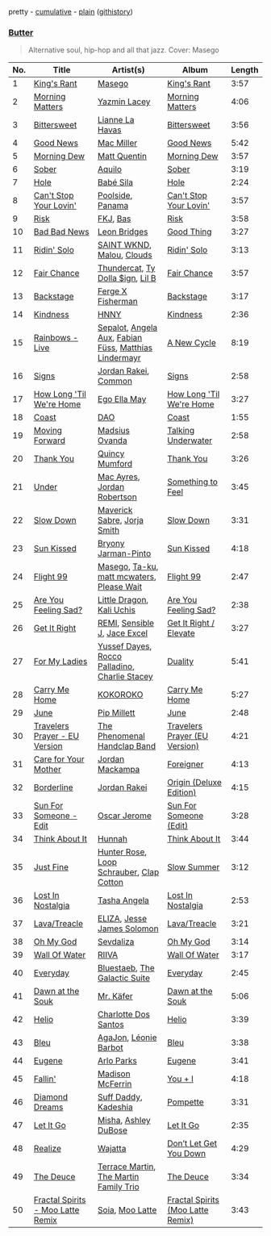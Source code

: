 pretty - [cumulative](https://github.com/mackorone/spotify-playlist-archive/blob/master/playlists/cumulative/Butter.md) - [plain](https://github.com/mackorone/spotify-playlist-archive/blob/master/playlists/plain/37i9dQZF1DWVzZlRWgqAGH) ([githistory](https://github.githistory.xyz/mackorone/spotify-playlist-archive/blob/master/playlists/plain/37i9dQZF1DWVzZlRWgqAGH))

### [Butter](https://open.spotify.com/playlist/37i9dQZF1DWVzZlRWgqAGH)

> Alternative soul, hip-hop and all that jazz. Cover: Masego

| No. | Title | Artist(s) | Album | Length |
|---|---|---|---|---|
| 1 | [King's Rant](https://open.spotify.com/track/0BPlV0Mu5rExjWcq9MxUaN) | [Masego](https://open.spotify.com/artist/3ycxRkcZ67ALN3GQJ57Vig) | [King's Rant](https://open.spotify.com/album/1zVaLG9dUc4DqRlWXNHGwN) | 3:57 |
| 2 | [Morning Matters](https://open.spotify.com/track/4hNgMLdda6VpNHUKdgmRMU) | [Yazmin Lacey](https://open.spotify.com/artist/2datC2OML2YxykP6vnDRmg) | [Morning Matters](https://open.spotify.com/album/5ipQzmfPyMJgG1zLF4NrBk) | 4:06 |
| 3 | [Bittersweet](https://open.spotify.com/track/03Qlgtvz9ux6lmzlv40BEZ) | [Lianne La Havas](https://open.spotify.com/artist/2RP4pPHTXlQpDnO9LvR7Yt) | [Bittersweet](https://open.spotify.com/album/7iJOysKUXYwx78G17DT3sh) | 3:56 |
| 4 | [Good News](https://open.spotify.com/track/3ClBKQkKoaUQ6UOhe2xlJK) | [Mac Miller](https://open.spotify.com/artist/4LLpKhyESsyAXpc4laK94U) | [Good News](https://open.spotify.com/album/4CCaoRnCugI6RsHHBKiMLs) | 5:42 |
| 5 | [Morning Dew](https://open.spotify.com/track/32gaGfRgDMrMtcpCqF078U) | [Matt Quentin](https://open.spotify.com/artist/23cC3RI0hgD5sWmXKPAJuG) | [Morning Dew](https://open.spotify.com/album/5mORcyeS8dLdJA7jRjx2Pn) | 3:57 |
| 6 | [Sober](https://open.spotify.com/track/2lQv5l2Bmf7hYyYwjNe2lC) | [Aquilo](https://open.spotify.com/artist/26GHRG8x1F4AzbCKzUaIbw) | [Sober](https://open.spotify.com/album/7qM4xyGyZdO6K2r2k7Lz7V) | 3:19 |
| 7 | [Hole](https://open.spotify.com/track/3lx0MBgluXRswzz0r0BsXW) | [Babé Sila](https://open.spotify.com/artist/1aFdFoqPMVFCNCGl5Y2p8v) | [Hole](https://open.spotify.com/album/6X0wyI4bS2lqjbtByvioBy) | 2:24 |
| 8 | [Can't Stop Your Lovin'](https://open.spotify.com/track/5P1eorfAD2voGnX7ZbuvFz) | [Poolside](https://open.spotify.com/artist/5szdY7KaSi7epwyffrbV8c), [Panama](https://open.spotify.com/artist/3W9UldYu0xJcaOAw2SUTDI) | [Can't Stop Your Lovin'](https://open.spotify.com/album/4wk1q3SvmE08InkoJKodlW) | 3:57 |
| 9 | [Risk](https://open.spotify.com/track/301KtHr9nGzK5R5IyNVuBu) | [FKJ](https://open.spotify.com/artist/2FwDTncULUnmANIh7qKa5z), [Bas](https://open.spotify.com/artist/70gP6Ry4Uo0Yx6uzPIdaiJ) | [Risk](https://open.spotify.com/album/05Xcd8e0kQAcHPcSwgzsfu) | 3:58 |
| 10 | [Bad Bad News](https://open.spotify.com/track/7FxzgizJRGTQ3fxUqfvljg) | [Leon Bridges](https://open.spotify.com/artist/3qnGvpP8Yth1AqSBMqON5x) | [Good Thing](https://open.spotify.com/album/7J9fifadXb0PPSBWXctbi8) | 3:27 |
| 11 | [Ridin' Solo](https://open.spotify.com/track/1wzOaJ3ICS87UuHjk4iSqb) | [SAINT WKND](https://open.spotify.com/artist/4vO1cl2ndGrUPSl6IYTHs6), [Malou](https://open.spotify.com/artist/5mU7ohKXRejACFS8eZIixp), [Clouds](https://open.spotify.com/artist/7GoezkmSozH5c9wMBV3iGo) | [Ridin' Solo](https://open.spotify.com/album/3AxrUASYwb8XeYorzpWzUQ) | 3:13 |
| 12 | [Fair Chance](https://open.spotify.com/track/7iTzI1VrcYwgLJ8grjn99T) | [Thundercat](https://open.spotify.com/artist/4frXpPxQQZwbCu3eTGnZEw), [Ty Dolla $ign](https://open.spotify.com/artist/7c0XG5cIJTrrAgEC3ULPiq), [Lil B](https://open.spotify.com/artist/4bbjivSh1oG4NOc7uYHfw5) | [Fair Chance](https://open.spotify.com/album/77f24Q9GaFt5QfPxo9UxD6) | 3:57 |
| 13 | [Backstage](https://open.spotify.com/track/183ptuK1AqYiILOtiqCe67) | [Ferge X Fisherman](https://open.spotify.com/artist/0fNCdYRIRFern2T46bEVDV) | [Backstage](https://open.spotify.com/album/1CzbMOxcqlFT8oXed61fxS) | 3:17 |
| 14 | [Kindness](https://open.spotify.com/track/7mY3gSbmqBfMqKv0cCyXJl) | [HNNY](https://open.spotify.com/artist/6Yae9Ia1nq6JLLojBzwN1r) | [Kindness](https://open.spotify.com/album/3tZgm1ojrqV5akitFntyTV) | 2:36 |
| 15 | [Rainbows - Live](https://open.spotify.com/track/3h0cWnXZgflrcDuNhYgzi5) | [Sepalot](https://open.spotify.com/artist/3sZWrl2jYnPP1vw9cIqDZV), [Angela Aux](https://open.spotify.com/artist/49amwW3An2eDASwY6tpuvV), [Fabian Füss](https://open.spotify.com/artist/7xunWxZLI0CMIUEsqg5EOb), [Matthias Lindermayr](https://open.spotify.com/artist/5bfKMWNpRfMCx9TOMYYUyz) | [A New Cycle](https://open.spotify.com/album/1Afzu9NKEeQr1tNb0FZ7Yr) | 8:19 |
| 16 | [Signs](https://open.spotify.com/track/6b4QDa2UGHChUxiLZ1BAls) | [Jordan Rakei](https://open.spotify.com/artist/24icoQNJSEWNu3XvqKBR68), [Common](https://open.spotify.com/artist/2GHclqNVjqGuiE5mA7BEoc) | [Signs](https://open.spotify.com/album/6x9XKenTUnVr6LpZxmNurj) | 2:58 |
| 17 | [How Long 'Til We're Home](https://open.spotify.com/track/6aIm3WCzmTK9ggYOQ0ILj1) | [Ego Ella May](https://open.spotify.com/artist/7ANeFdhioipksT9lqg0Ay6) | [How Long 'Til We're Home](https://open.spotify.com/album/4KD0Idum3IkaoLUo92SIbt) | 3:27 |
| 18 | [Coast](https://open.spotify.com/track/3ho7ODJyClN4tEaVpzb5cc) | [DAO](https://open.spotify.com/artist/0vO0wjb2c1Bkyj9zffz2m9) | [Coast](https://open.spotify.com/album/7JZwigoK6bVgnlUMwzzq0D) | 1:55 |
| 19 | [Moving Forward](https://open.spotify.com/track/0awxfMcESmYucafK7d6CjL) | [Madsius Ovanda](https://open.spotify.com/artist/0koqqJSNJvFB0qooO7q11J) | [Talking Underwater](https://open.spotify.com/album/0NtpFQ7fru7LqjZERGyRpN) | 2:58 |
| 20 | [Thank You](https://open.spotify.com/track/7hiOhyoRgB7ycVsiNz2ipM) | [Quincy Mumford](https://open.spotify.com/artist/5SuvllnauIOmQexrVDf3yZ) | [Thank You](https://open.spotify.com/album/6KOSeG4bi6XumFRVh2tHwi) | 3:26 |
| 21 | [Under](https://open.spotify.com/track/0PZRlp2wrQDausamlangtw) | [Mac Ayres](https://open.spotify.com/artist/0fTav4sBLmYOAzKuJw0grL), [Jordan Robertson](https://open.spotify.com/artist/72tEiyi2FPdbsbJEoXUgbc) | [Something to Feel](https://open.spotify.com/album/02dq5KH5htRQNedTyplLu8) | 3:45 |
| 22 | [Slow Down](https://open.spotify.com/track/0AqMAXSzkIRMV0alAddJK8) | [Maverick Sabre](https://open.spotify.com/artist/0ukgrNYk51TkMQr0f2Br4Q), [Jorja Smith](https://open.spotify.com/artist/1CoZyIx7UvdxT5c8UkMzHd) | [Slow Down](https://open.spotify.com/album/7CxbZH0zXsRFsGZJpvWdWT) | 3:31 |
| 23 | [Sun Kissed](https://open.spotify.com/track/1eJHVaXgUOpwvJfnCJsIg1) | [Bryony Jarman-Pinto](https://open.spotify.com/artist/4qGRPAtF4Dnuy1pZEH8Pgv) | [Sun Kissed](https://open.spotify.com/album/3yQ3X9AtNYneOaqnPlTmsQ) | 4:18 |
| 24 | [Flight 99](https://open.spotify.com/track/5z2XleKRbvbiytGucM5v2D) | [Masego](https://open.spotify.com/artist/3ycxRkcZ67ALN3GQJ57Vig), [Ta-ku](https://open.spotify.com/artist/13Kd75NSHSp9lB4CaqPMOV), [matt mcwaters](https://open.spotify.com/artist/3jUCC3z6XfyxBbGir9OcHK), [Please Wait](https://open.spotify.com/artist/2f70Y2dW98FPfkO61AGa2E) | [Flight 99](https://open.spotify.com/album/45IpQ6F0GYcas0yFGMzvac) | 2:47 |
| 25 | [Are You Feeling Sad?](https://open.spotify.com/track/6iTHsvN6Mi2xaQ0igLNvTD) | [Little Dragon](https://open.spotify.com/artist/6Tyzp9KzpiZ04DABQoedps), [Kali Uchis](https://open.spotify.com/artist/1U1el3k54VvEUzo3ybLPlM) | [Are You Feeling Sad?](https://open.spotify.com/album/5wTdvOpWCOokNlDRQDyLSm) | 2:38 |
| 26 | [Get It Right](https://open.spotify.com/track/1u7WUgn5x2NySXESi7aLQX) | [REMI](https://open.spotify.com/artist/5t69dnux4K2vcJO4VjS39q), [Sensible J](https://open.spotify.com/artist/1UdDg4tjgYWO4MHzvrgT2U), [Jace Excel](https://open.spotify.com/artist/1gAYH9PG8fBf9Lmec2kywO) | [Get It Right / Elevate](https://open.spotify.com/album/5tiNRaFSzq2FreVcRJCWjC) | 3:27 |
| 27 | [For My Ladies](https://open.spotify.com/track/7jPNoWAyDdfnzU3mUBI0HI) | [Yussef Dayes](https://open.spotify.com/artist/2rspptKP0lPBdlJJAJHqht), [Rocco Palladino](https://open.spotify.com/artist/3gTKlamoFhZeUOFykWBouS), [Charlie Stacey](https://open.spotify.com/artist/3Uw7i8bbD7k8eOD5SIqn9g) | [Duality](https://open.spotify.com/album/2MuFOcI1ife385ZHck1iIw) | 5:41 |
| 28 | [Carry Me Home](https://open.spotify.com/track/3impbLGFvLfRkGrpJpBBX1) | [KOKOROKO](https://open.spotify.com/artist/3u9rbdcmA6CxjxOAkjaeFr) | [Carry Me Home](https://open.spotify.com/album/7fwo6lN8RS0xkttftMRHA6) | 5:27 |
| 29 | [June](https://open.spotify.com/track/1BVwzG4gamzvYVRljS1Z8n) | [Pip Millett](https://open.spotify.com/artist/1QfEfvB62EEl4upf2ANKkR) | [June](https://open.spotify.com/album/5A4MJXAGdqWx6Kn08hZxVI) | 2:48 |
| 30 | [Travelers Prayer - EU Version](https://open.spotify.com/track/4Yfy7Khf2NV6HgFWiuAWdo) | [The Phenomenal Handclap Band](https://open.spotify.com/artist/4S8UOAApPhwz9WcVOj13VO) | [Travelers Prayer (EU Version)](https://open.spotify.com/album/3glS4QJQB1qCsZn71vMCpH) | 4:21 |
| 31 | [Care for Your Mother](https://open.spotify.com/track/0eX41bBBkZ8Pl6v1KStWmm) | [Jordan Mackampa](https://open.spotify.com/artist/24WPEGLYPvEsmk4GSDFyST) | [Foreigner](https://open.spotify.com/album/6cd5Vc0UrVFjTARhdBWlm2) | 4:13 |
| 32 | [Borderline](https://open.spotify.com/track/5rcGQIrv6eUIyCBfWga363) | [Jordan Rakei](https://open.spotify.com/artist/24icoQNJSEWNu3XvqKBR68) | [Origin (Deluxe Edition)](https://open.spotify.com/album/6vlatUhYlcoUkMfNIvmtLE) | 4:15 |
| 33 | [Sun For Someone - Edit](https://open.spotify.com/track/40lKTMVBQJWWYCp1VCPFHW) | [Oscar Jerome](https://open.spotify.com/artist/39cDMNnxwjrKJE1dyt47jh) | [Sun For Someone (Edit)](https://open.spotify.com/album/4riAo11Vkc1aMH3xJ9Gr9h) | 3:28 |
| 34 | [Think About It](https://open.spotify.com/track/0LMipDo2uzFM6GbgPrZ5fF) | [Hunnah](https://open.spotify.com/artist/5ALJQTH4K9eghzib4UhiqV) | [Think About It](https://open.spotify.com/album/3wHRVSj5EXzmCftRt59FJQ) | 3:44 |
| 35 | [Just Fine](https://open.spotify.com/track/5nkLtcmInBvzPZCsHKmWJn) | [Hunter Rose](https://open.spotify.com/artist/2G6bNldbTZU1viUkX5Myuq), [Loop Schrauber](https://open.spotify.com/artist/03q0QEJ2aWKMa5NlOfQX32), [Clap Cotton](https://open.spotify.com/artist/1ruRdyWeMcnliO3CPJ2gtA) | [Slow Summer](https://open.spotify.com/album/3PCSI1vcMZ4av5S2Uwjeli) | 3:12 |
| 36 | [Lost In Nostalgia](https://open.spotify.com/track/5rmXP6ylbfTGpl8Gc7hTcX) | [Tasha Angela](https://open.spotify.com/artist/55icKM7WkjXWnyfvCTlqbk) | [Lost In Nostalgia](https://open.spotify.com/album/1SMsTa34Ztmle8iqh2fnJU) | 2:53 |
| 37 | [Lava/Treacle](https://open.spotify.com/track/3U8dhK8wiVtsdmj7jwUJlB) | [ELIZA](https://open.spotify.com/artist/0PgYKqH7ohfAm9LFgWjpl8), [Jesse James Solomon](https://open.spotify.com/artist/6QNL63YF6rLawrWWhrrhYI) | [Lava/Treacle](https://open.spotify.com/album/56BXeYf8Xp3zxKSuQmbOet) | 3:21 |
| 38 | [Oh My God](https://open.spotify.com/track/0UB94ZGWfTKiC0jvihgnc4) | [Sevdaliza](https://open.spotify.com/artist/5MraexJKZDrQYzS98kNwie) | [Oh My God](https://open.spotify.com/album/3elA2Wn9aykp0bp728nm62) | 3:14 |
| 39 | [Wall Of Water](https://open.spotify.com/track/0otEP0nEAf97IjzIr7BUDc) | [RIIVA](https://open.spotify.com/artist/77uqQoezJs1O18E7TYk00J) | [Wall Of Water](https://open.spotify.com/album/7zNZmWrly0XcJkmqqCbi8C) | 3:17 |
| 40 | [Everyday](https://open.spotify.com/track/3L5ydrxydNmocXTe2b6vqN) | [Bluestaeb](https://open.spotify.com/artist/67pW04a6jpdQR2yWqjcfxs), [The Galactic Suite](https://open.spotify.com/artist/1OwOSAbhITEJVsbOM5MZBB) | [Everyday](https://open.spotify.com/album/1rKA0FUSNHtPPjAEG6hpcV) | 2:45 |
| 41 | [Dawn at the Souk](https://open.spotify.com/track/05KyHSK22P4sLoszUk34dD) | [Mr. Käfer](https://open.spotify.com/artist/79U1adgS3jIlP28wwMHqGJ) | [Dawn at the Souk](https://open.spotify.com/album/1WLgN8sZUOEukP5YAvS9Jt) | 5:06 |
| 42 | [Helio](https://open.spotify.com/track/5AZQoLpnNpKE0BBlg0341k) | [Charlotte Dos Santos](https://open.spotify.com/artist/0INatsTiEOX0EJimNTQjSM) | [Helio](https://open.spotify.com/album/4QO6U9zpG0DHeaKZVaJW9D) | 3:39 |
| 43 | [Bleu](https://open.spotify.com/track/0VHupWVXlbiVxPww0lKhR9) | [AgaJon](https://open.spotify.com/artist/5ZqhVXS0lKksMwTqFTBY3k), [Léonie Barbot](https://open.spotify.com/artist/3FtbcwEbxflXP8nItuw2rA) | [Bleu](https://open.spotify.com/album/7MYkH5zqYDRT5pCChTbfgf) | 3:38 |
| 44 | [Eugene](https://open.spotify.com/track/4S6PolgPZ5OLph314ww8Fg) | [Arlo Parks](https://open.spotify.com/artist/4kIwETcbpuFgRukE8o7Opx) | [Eugene](https://open.spotify.com/album/7FJKoKn7zy2OET6KtiJJp7) | 3:41 |
| 45 | [Fallin'](https://open.spotify.com/track/1nFUavkdtXHVMcxONRhLEM) | [Madison McFerrin](https://open.spotify.com/artist/02zPEtdzUWnPToEVLRiQ7e) | [You + I](https://open.spotify.com/album/1NIo4gSPB94n4QUDK7uJEL) | 4:18 |
| 46 | [Diamond Dreams](https://open.spotify.com/track/6qhuqciifFd2bZvivsypsk) | [Suff Daddy](https://open.spotify.com/artist/7BYXrz5LhCrix6A3EwPvU0), [Kadeshia](https://open.spotify.com/artist/0IpGKmzQ2Gl1wj5XVFXoh5) | [Pompette](https://open.spotify.com/album/2pDqdWecnduil8PsR6UZEz) | 3:31 |
| 47 | [Let It Go](https://open.spotify.com/track/1svUIybHqBatCClK1IF2Rd) | [Misha](https://open.spotify.com/artist/4dPYdHTBZATnTYABJ39sY7), [Ashley DuBose](https://open.spotify.com/artist/2Y9lO01ABSO8OkBU8FI1mp) | [Let It Go](https://open.spotify.com/album/4Yi5k4iGxiS1MvTlHvbVIZ) | 2:35 |
| 48 | [Realize](https://open.spotify.com/track/6DIi3rdFEdahxvMQ3hNzTs) | [Wajatta](https://open.spotify.com/artist/0Yh5vHNrVsgQ9UEcj8Rqss) | [Don’t Let Get You Down](https://open.spotify.com/album/4JZjID5JmCUCvR8pu8RGUw) | 4:29 |
| 49 | [The Deuce](https://open.spotify.com/track/5Dtyh1atg73gzkV7gJEAsc) | [Terrace Martin](https://open.spotify.com/artist/7MNEVabc4cs19CbzAFZmXz), [The Martin Family Trio](https://open.spotify.com/artist/1roKfaQXcSI7iXPK3s7hHJ) | [The Deuce](https://open.spotify.com/album/0rGCFRUPKPuYo1pRrULULC) | 3:34 |
| 50 | [Fractal Spirits - Moo Latte Remix](https://open.spotify.com/track/4jo2prgeUdRl8JSVz9yifo) | [Soia](https://open.spotify.com/artist/4YccNujC5Tt1OmRFrCRQJG), [Moo Latte](https://open.spotify.com/artist/3gNjxcKLkMfZYKlLxn0O9F) | [Fractal Spirits (Moo Latte Remix)](https://open.spotify.com/album/6Mo6b2IWd7cXTDv56zE6Mo) | 3:43 |